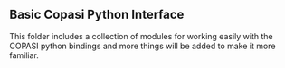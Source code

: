 ## Basic Copasi Python Interface
This folder includes a collection of modules for working easily with the COPASI python bindings and more things will be added to make it more familiar. 